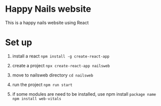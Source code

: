 # Happy Nails website
This is a happy nails website using React

# Set up
1. install a react
`npm install -g create-react-app`

2. create a project
`npx create-react-app nailsweb`

3. move to nailsweb directory
`cd nailsweb`

4. run the project
`npm run start`

5. if some modules are need to be installed, use npm install `package name`
`npm install web-vitals`
